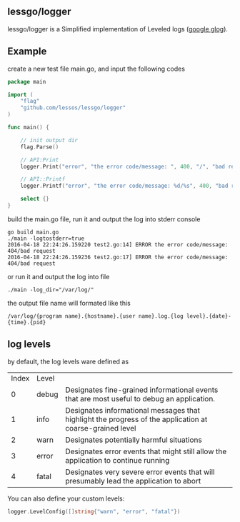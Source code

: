 ## lessgo/logger
lessgo/logger is a Simplified implementation of Leveled logs ([google glog](https://github.com/google/glog)).

## Example

create a new test file main.go, and input the following codes

```go
package main

import (
    "flag"
    "github.com/lessos/lessgo/logger"
)

func main() {

    // init output dir
    flag.Parse()

    // API:Print
    logger.Print("error", "the error code/message: ", 400, "/", "bad request")

    // API::Printf
    logger.Printf("error", "the error code/message: %d/%s", 400, "bad request")

    select {}
}
```

build the main.go file, run it and output the log into stderr console

```shell
go build main.go
./main -logtostderr=true
2016-04-18 22:24:26.159220 test2.go:14] ERROR the error code/message: 404/bad request
2016-04-18 22:24:26.159236 test2.go:17] ERROR the error code/message: 404/bad request
```

or run it and output the log into file
```shell
./main -log_dir="/var/log/"
```

the output file name will formated like this

```
/var/log/{program name}.{hostname}.{user name}.log.{log level}.{date}-{time}.{pid}
```

## log levels
by default, the log levels ware defined as

<table>
<tr><td>Index</td><td>Level</td><td></td></tr>
<tr><td>0</t><td>debug</td><td>Designates fine-grained informational events that are most useful to debug an application.</td></tr>
<tr><td>1</t><td>info</td><td>Designates informational messages that highlight the progress of the application at coarse-grained level</td></tr>
<tr><td>2</t><td>warn</td><td>Designates potentially harmful situations</td></tr>
<tr><td>3</t><td>error</td><td>Designates error events that might still allow the application to continue running</td></tr>
<tr><td>4</t><td>fatal</td><td>Designates very severe error events that will presumably lead the application to abort</td></tr>
</table>

You can also define your custom levels:
```go
logger.LevelConfig([]string{"warn", "error", "fatal"})
```

